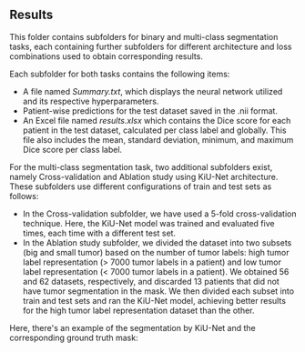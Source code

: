 ## Results

This folder contains subfolders for binary and multi-class segmentation tasks, each containing further subfolders for different architecture and loss combinations used to obtain corresponding results.

Each subfolder for both tasks contains the following items:

- A file named _Summary.txt_, which displays the neural network utilized and its respective hyperparameters.
- Patient-wise predictions for the test dataset saved in the .nii format.
- An Excel file named _results.xlsx_ which contains the Dice score for each patient in the test dataset, calculated per class label and globally. This file also includes the mean, standard deviation, minimum, and maximum Dice score per class label.

For the multi-class segmentation task, two additional subfolders exist, namely Cross-validation and Ablation study using KiU-Net architecture. These subfolders use different configurations of train and test sets as follows:

- In the Cross-validation subfolder, we have used a 5-fold cross-validation technique. Here, the KiU-Net model was trained and evaluated five times, each time with a different test set.
- In the Ablation study subfolder, we divided the dataset into two subsets (big and small tumor) based on the number of tumor labels: high tumor label representation (> 7000 tumor labels in a patient) and low tumor label representation (< 7000 tumor labels in a patient). We obtained 56 and 62 datasets, respectively, and discarded 13 patients that did not have tumor segmentation in the mask. We then divided each subset into train and test sets and ran the KiU-Net model, achieving better results for the high tumor label representation dataset than the other.

Here, there's an example of the segmentation by KiU-Net and the corresponding ground truth mask:
